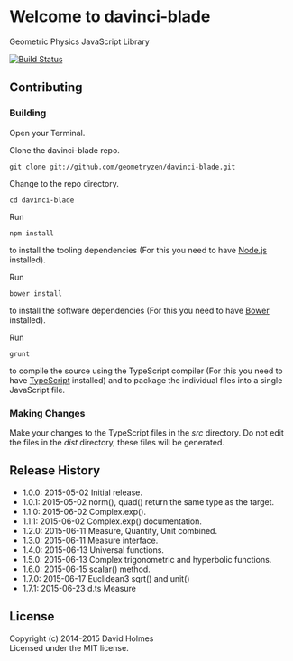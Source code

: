 # Welcome to davinci-blade

Geometric Physics JavaScript Library

[![Build Status](https://travis-ci.org/geometryzen/davinci-blade.png)](https://travis-ci.org/geometryzen/davinci-blade)

## Contributing

### Building

Open your Terminal.

Clone the davinci-blade repo.
```
git clone git://github.com/geometryzen/davinci-blade.git
```

Change to the repo directory.
```
cd davinci-blade
```

Run
```
npm install
```
to install the tooling dependencies (For this you need to have [Node.js](http://nodejs.org) installed).

Run
```
bower install
```
to install the software dependencies (For this you need to have [Bower](http://bower.io) installed).

Run
```
grunt
```
to compile the source using the TypeScript compiler (For this you need to have [TypeScript](http://www.typescriptlang.org) installed) and to package the individual files into a single JavaScript file.

### Making Changes

Make your changes to the TypeScript files in the _src_ directory. Do not edit the files in the _dist_ directory, these files will be generated.

## Release History
* 1.0.0: 2015-05-02 Initial release.
* 1.0.1: 2015-05-02 norm(), quad() return the same type as the target.
* 1.1.0: 2015-06-02 Complex.exp().
* 1.1.1: 2015-06-02 Complex.exp() documentation.
* 1.2.0: 2015-06-11 Measure, Quantity, Unit combined.
* 1.3.0: 2015-06-11 Measure interface.
* 1.4.0: 2015-06-13 Universal functions.
* 1.5.0: 2015-06-13 Complex trigonometric and hyperbolic functions.
* 1.6.0: 2015-06-15 scalar() method.
* 1.7.0: 2015-06-17 Euclidean3 sqrt() and unit()
* 1.7.1: 2015-06-23 d.ts Measure

## License
Copyright (c) 2014-2015 David Holmes  
Licensed under the MIT license.


